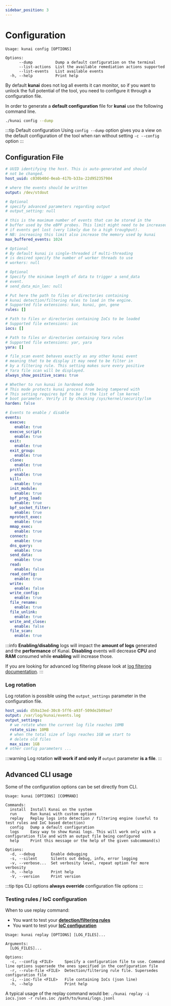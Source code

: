 ```yaml
---
sidebar_position: 3
---
```


# Configuration

```
Usage: kunai config [OPTIONS]

Options:
      --dump          Dump a default configuration on the terminal
      --list-actions  List the available remediation actions supported
      --list-events   List available events
  -h, --help          Print help
```

By default **kunai** does not log all events it can monitor, so if you want to unlock the full potential of the tool, you need to configure it through a configuration file.

In order to generate a **default configuration** file for **kunai** use the following command line.

```bash
./kunai config --dump
```

:::tip Default configuration
Using `config --dump` option gives you a view on the default configuration of the tool when ran without setting `-c --config` option
:::

## Configuration File

```yaml
# UUID identifying the host. This is auto-generated and should
# not be changed.
host_uuid: c030b40d-0eab-417b-b33a-22d952357984

# where the events should be written
output: /dev/stdout

# Optional
# specify advanced parameters regarding output
# output_setting: null

# this is the maximum number of events that can be stored in the 
# buffer used by the eBPF probes. This limit might need to be increased
# if events get lost (very likely due to a high troughput).
# NB: increasing this limit also increase the memory used by kunai
max_buffered_events: 1024

# Optional
# By default kunai is single-threaded if multi-threading
# is desired specify the number of worker threads to use
# workers: null

# Optional
# Specify the minimum length of data to trigger a send_data
# event.
# send_data_min_len: null

# Put here the path to files or directories containing 
# kunai detection/filtering rules to load in the engine. 
# Supported file extensions: kun, kunai, gen, gene
rules: []

# Path to files or directories containing IoCs to be loaded
# Supported file extensions: ioc
iocs: []

# Path to files or directories containing Yara rules
# Supported file extensions: yar, yara
yara: []

# file_scan event behaves exactly as any other kunai event
# meaning that to be display it may need to be filter in
# by a filtering rule. This setting makes sure every positive
# Yara file scan will be displayed.
always_show_positive_scans: true

# Whether to run kunai in hardened mode
# This mode protects kunai process from being tampered with
# This setting requires bpf to be in the list of lsm kernel
# boot parameter. Verify it by checking /sys/kernel/security/lsm
harden: false

# Events to enable / disable
events:
  execve:
    enable: true
  execve_script:
    enable: true
  exit:
    enable: true
  exit_group:
    enable: true
  clone:
    enable: true
  prctl:
    enable: true
  kill:
    enable: true
  init_module:
    enable: true
  bpf_prog_load:
    enable: true
  bpf_socket_filter:
    enable: true
  mprotect_exec:
    enable: true
  mmap_exec:
    enable: true
  connect:
    enable: true
  dns_query:
    enable: true
  send_data:
    enable: true
  read:
    enable: false
  read_config:
    enable: true
  write:
    enable: false
  write_config:
    enable: true
  file_rename:
    enable: true
  file_unlink:
    enable: true
  write_and_close:
    enable: false
  file_scan:
    enable: true
```

:::info 
**Enabling/disabling** logs will impact the **amount of logs** generated and the **performance** of Kunai. **Disabling** events will decrease **CPU** and **RAM** consumed while **enabling** will increase those.

If you are looking for advanced log filtering please look at [log filtering documentation](./advanced/rule_configuration).
:::

### Log rotation

Log rotation is possible using the `output_settings` parameter 
in the configuration file. 

```yaml
host_uuid: d59a13ed-30c8-5ff6-a93f-509de2b09ae7
output: /var/log/kunai/events.log
output_settings:
  # we rotate when the current log file reaches 10MB
  rotate_size: 10MB
  # when the total size of logs reaches 1GB we start to
  # delete old files
  max_size: 1GB
# other config parameters ...
```

:::warning
Log rotation **will work if and only if** `output`
parameter **is a file**.
:::

## Advanced CLI usage

Some of the configuration options can be set directly from CLI.

```
Usage: kunai [OPTIONS] [COMMAND]

Commands:
  install  Install Kunai on the system
  run      Run kunai with custom options
  replay   Replay logs into detection / filtering engine (useful to test rules and IoC based detection)
  config   Dump a default configuration
  logs     Easy way to show Kunai logs. This will work only with a configuration file and with an output file being configured
  help     Print this message or the help of the given subcommand(s)

Options:
  -d, --debug       Enable debugging
  -s, --silent      Silents out debug, info, error logging
  -v, --verbose...  Set verbosity level, repeat option for more verbosity
  -h, --help        Print help
  -V, --version     Print version
```

:::tip tips
CLI options **always override** configuration file options
:::

### Testing rules / IoC configuration

When to use replay command:
* You want to test your [**detection/filtering rules**](advanced/rule_configuration.md)
* You want to test your [**IoC configuration**](advanced/ioc_configuration.md)

```
Usage: kunai replay [OPTIONS] [LOG_FILES]...

Arguments:
  [LOG_FILES]...  

Options:
  -c, --config <FILE>     Specify a configuration file to use. Command line options supersede the ones specified in the configuration file
  -r, --rule-file <FILE>  Detection/filtering rule file. Supersedes configuration file
  -i, --ioc-file <FILE>   File containing IoCs (json line)
  -h, --help              Print help
```

A typical usage of the replay command would be: `./kunai replay -i iocs.json -r rules.ioc /path/to/kunai/logs.jsonl`
